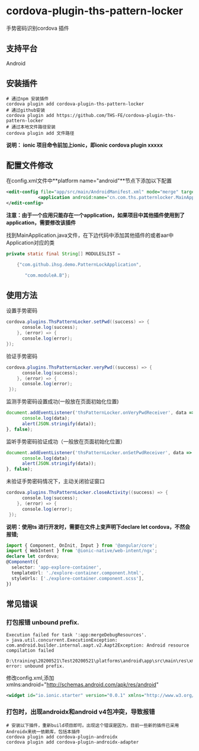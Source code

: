 # cordova-plugin-ths-pattern-locker
手势密码识别cordova 插件

## 支持平台

Android

## 安装插件

```
# 通过npm 安装插件
cordova plugin add cordova-plugin-ths-pattern-locker
# 通过github安装
cordova plugin add https://github.com/THS-FE/cordova-plugin-ths-pattern-locker
# 通过本地文件路径安装
cordova plugin add 文件路径
```

**说明： ionic 项目命令前加上ionic，即ionic cordova plugin xxxxx**

## 配置文件修改

在config.xml文件中**platform name="android"**节点下添加以下配置

````xml
<edit-config file="app/src/main/AndroidManifest.xml" mode="merge" target="/manifest/application">
            <application android:name="cn.com.ths.patternlocker.MainApplication" />
</edit-config>
````

**注意：由于一个应用只能存在一个application，如果项目中其他插件使用到了application，需要修改该插件**

找到MainApplication.java文件，在下边代码中添加其他插件的或者aar中Application对应的类

```java
private static final String[] MODULESLIST =

    {"com.github.ihsg.demo.PatternLockApplication",

       "com.moduleA.B"};
```

## 使用方法

设置手势密码

```java
cordova.plugins.ThsPatternLocker.setPwd((success) => {
      console.log(success);
    }, (error) => {
      console.log(error);
});
```

验证手势密码

```java
cordova.plugins.ThsPatternLocker.veryPwd((success) => {
      console.log(success);
    }, (error) => {
      console.log(error);
 });
```

监测手势密码设置成功(一般放在页面初始化位置)

```javascript
document.addEventListener('thsPatternLocker.onVeryPwdReceiver', data => {
      console.log(data);
      alert(JSON.stringify(data));
}, false);
```

监听手势密码验证成功（一般放在页面初始化位置）

```javascript
document.addEventListener('thsPatternLocker.onSetPwdReceiver', data => {
      console.log(data);
      alert(JSON.stringify(data));
}, false);
```

未验证手势密码情况下，主动关闭验证窗口

```java
cordova.plugins.ThsPatternLocker.closeActivity((success) => {
      console.log(success);
    }, (error) => {
      console.log(error);
 });
```

**说明：使用ts 进行开发时，需要在文件上变声明下declare let cordova，不然会报错;**

```typescript
import { Component, OnInit, Input } from '@angular/core';
import { WebIntent } from '@ionic-native/web-intent/ngx';
declare let cordova;
@Component({
  selector: 'app-explore-container',
  templateUrl: './explore-container.component.html',
  styleUrls: ['./explore-container.component.scss'],
})
```

## 常见错误

### 打包报错  unbound prefix.

```
Execution failed for task ':app:mergeDebugResources'.
> java.util.concurrent.ExecutionException: com.android.builder.internal.aapt.v2.Aapt2Exception: Android resource compilation failed   
  D:\training\20200521\Test20200521\platforms\android\app\src\main\res\xml\config.xml:46: error: unbound prefix.
```

修改config.xml,添加 xmlns:android="http://schemas.android.com/apk/res/android"

```xml
<widget id="io.ionic.starter" version="0.0.1" xmlns="http://www.w3.org/ns/widgets" xmlns:android="http://schemas.android.com/apk/res/android" xmlns:cdv="http://cordova.apache.org/ns/1.0">
```
### 打包时，出现androidx和android v4包冲突，导致报错
```
# 安装以下插件，重新build项目即可。出现这个错误是因为，目前一些新的插件已采用Androidx来统一依赖库，包括本插件
cordova plugin add cordova-plugin-androidx
cordova plugin add cordova-plugin-androidx-adapter
```

